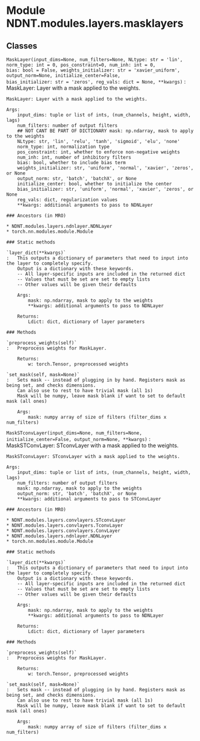 Module NDNT.modules.layers.masklayers
=====================================

Classes
-------

`MaskLayer(input_dims=None, num_filters=None, NLtype: str = 'lin', norm_type: int = 0, pos_constraint=0, num_inh: int = 0, bias: bool = False, weights_initializer: str = 'xavier_uniform', output_norm=None, initialize_center=False, bias_initializer: str = 'zeros', reg_vals: dict = None, **kwargs)`
:   MaskLayer: Layer with a mask applied to the weights.
    
    MaskLayer: Layer with a mask applied to the weights.
    
    Args:
        input_dims: tuple or list of ints, (num_channels, height, width, lags)
        num_filters: number of output filters
        ## NOT CANT BE PART OF DICTIONARY mask: np.ndarray, mask to apply to the weights
        NLtype: str, 'lin', 'relu', 'tanh', 'sigmoid', 'elu', 'none'
        norm_type: int, normalization type
        pos_constraint: int, whether to enforce non-negative weights
        num_inh: int, number of inhibitory filters
        bias: bool, whether to include bias term
        weights_initializer: str, 'uniform', 'normal', 'xavier', 'zeros', or None
        output_norm: str, 'batch', 'batchX', or None
        initialize_center: bool, whether to initialize the center
        bias_initializer: str, 'uniform', 'normal', 'xavier', 'zeros', or None
        reg_vals: dict, regularization values
        **kwargs: additional arguments to pass to NDNLayer

    ### Ancestors (in MRO)

    * NDNT.modules.layers.ndnlayer.NDNLayer
    * torch.nn.modules.module.Module

    ### Static methods

    `layer_dict(**kwargs)`
    :   This outputs a dictionary of parameters that need to input into the layer to completely specify.
        Output is a dictionary with these keywords. 
        -- All layer-specific inputs are included in the returned dict
        -- Values that must be set are set to empty lists
        -- Other values will be given their defaults
        
        Args:
            mask: np.ndarray, mask to apply to the weights
            **kwargs: additional arguments to pass to NDNLayer
        
        Returns:
            Ldict: dict, dictionary of layer parameters

    ### Methods

    `preprocess_weights(self)`
    :   Preprocess weights for MaskLayer.
        
        Returns:
            w: torch.Tensor, preprocessed weights

    `set_mask(self, mask=None)`
    :   Sets mask -- instead of plugging in by hand. Registers mask as being set, and checks dimensions.
        Can also use to rest to have trivial mask (all 1s)
        Mask will be numpy, leave mask blank if want to set to default mask (all ones)
        
        Args:
            mask: numpy array of size of filters (filter_dims x num_filters)

`MaskSTconvLayer(input_dims=None, num_filters=None, initialize_center=False, output_norm=None, **kwargs)`
:   MaskSTConvLayer: STconvLayer with a mask applied to the weights.
    
    MaskSTconvLayer: STconvLayer with a mask applied to the weights.
    
    Args:
        input_dims: tuple or list of ints, (num_channels, height, width, lags)
        num_filters: number of output filters
        mask: np.ndarray, mask to apply to the weights
        output_norm: str, 'batch', 'batchX', or None
        **kwargs: additional arguments to pass to STConvLayer

    ### Ancestors (in MRO)

    * NDNT.modules.layers.convlayers.STconvLayer
    * NDNT.modules.layers.convlayers.TconvLayer
    * NDNT.modules.layers.convlayers.ConvLayer
    * NDNT.modules.layers.ndnlayer.NDNLayer
    * torch.nn.modules.module.Module

    ### Static methods

    `layer_dict(**kwargs)`
    :   This outputs a dictionary of parameters that need to input into the layer to completely specify.
        Output is a dictionary with these keywords. 
        -- All layer-specific inputs are included in the returned dict
        -- Values that must be set are set to empty lists
        -- Other values will be given their defaults
        
        Args:
            mask: np.ndarray, mask to apply to the weights
            **kwargs: additional arguments to pass to NDNLayer
        
        Returns:
            Ldict: dict, dictionary of layer parameters

    ### Methods

    `preprocess_weights(self)`
    :   Preprocess weights for MaskLayer.
        
        Returns:
            w: torch.Tensor, preprocessed weights

    `set_mask(self, mask=None)`
    :   Sets mask -- instead of plugging in by hand. Registers mask as being set, and checks dimensions.
        Can also use to rest to have trivial mask (all 1s)
        Mask will be numpy, leave mask blank if want to set to default mask (all ones)
        
        Args:
            mask: numpy array of size of filters (filter_dims x num_filters)
